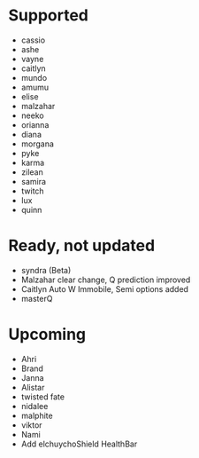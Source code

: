 # Supported
- cassio
- ashe
- vayne
- caitlyn
- mundo
- amumu
- elise
- malzahar
- neeko
- orianna
- diana
- morgana
- pyke
- karma
- zilean
- samira
- twitch
- lux
- quinn
# Ready, not updated
- syndra (Beta)
- Malzahar clear change, Q prediction improved
- Caitlyn Auto W Immobile, Semi options added
- masterQ
# Upcoming
- Ahri
- Brand
- Janna
- Alistar 
- twisted fate
- nidalee
- malphite
- viktor
- Nami
- Add elchuychoShield HealthBar
